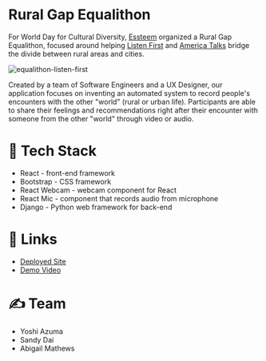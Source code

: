 # Rural Gap Equalithon
For World Day for Cultural Diversity, [Essteem](https://www.essteem.com/) organized a Rural Gap Equalithon, focused around helping [Listen First](https://www.listenfirstproject.org/) and [America Talks](https://americatalks.us/) bridge the divide between rural areas and cities. 

![equalithon-listen-first](https://i.ibb.co/tpy7gsb/Screen-Shot-2021-06-17-at-5-40-39-PM.png)

Created by a team of Software Engineers and a UX Designer, our application focuses on inventing an automated system to record people's encounters with the other "world" (rural or urban life). Participants are able to share their feelings and recommendations right after their encounter with someone from the other "world" through video or audio.

# 🔨 Tech Stack
- React - front-end framework
- Bootstrap - CSS framework
- React Webcam - webcam component for React
- React Mic - component that records audio from microphone
- Django - Python web framework for back-end

# 🔗 Links
- [Deployed Site](https://elastic-morse-60fe4f.netlify.app/)
- [Demo Video](https://www.youtube.com/watch?v=_A0PdLLsnr4&t=1138s)

# ✍️ Team
- Yoshi Azuma
- Sandy Dai
- Abigail Mathews

